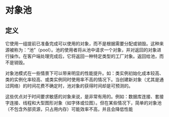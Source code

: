 # 对象池

## 定义

它使用一组提前已准备完成可以使用的对象，而不是根据需要分配或销毁。这种来源被称为：“池”（pool）。池的使用者将从池中请求一个对象，并对返回的对象进行操作。在客户端处理完成后，它将返回一种特定类型的工厂对象。返回给池，而不是销毁。


对象池模式在一些情景下可以带来明显的性能提升。如：类实例初始化成本较高、类的实例化率较高、或类实例同时使用率不高的情况下。当创建新对象（尤其是通过网络）的时间花费不确定时，池对象的获得时间却是可预测的。

这些优点对于时间要求敏感的对象来说，是非常有用的。例如：数据库连接、套接字连接、线程和大型图形对象（如字体或位图）。但在某些情况下，简单的对象池（不包含外部资源，只占用内存）可能效率不高，并且会降低性能